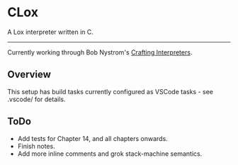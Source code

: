 # CLox

A Lox interpreter written in C.

----

Currently working through Bob Nystrom's [Crafting Interpreters](https://craftinginterpreters.com/).

## Overview

This setup has build tasks currently configured as VSCode tasks - see .vscode/ for details.


## ToDo

* Add tests for Chapter 14, and all chapters onwards.
* Finish notes.
* Add more inline comments and grok stack-machine semantics.
